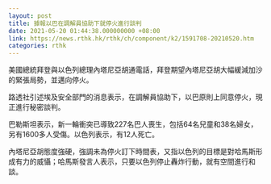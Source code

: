 ```yaml
---
layout: post
title: 據報以巴在調解員協助下就停火進行談判
date: 2021-05-20 01:44:38.000000000 +08:00
link: https://news.rthk.hk/rthk/ch/component/k2/1591708-20210520.htm
categories: rthk
---
```


美國總統拜登與以色列總理內塔尼亞胡通電話，拜登期望內塔尼亞胡大幅緩減加沙的緊張局勢，並邁向停火。

路透社引述埃及安全部門的消息表示，在調解員協助下，以巴原則上同意停火，現正進行秘密談判。

巴勒斯坦表示，新一輪衝突已導致227名巴人喪生，包括64名兒童和38名婦女，另有1600多人受傷。以色列表示，有12人死亡。

內塔尼亞胡態度強硬，強調未為停火訂下時間表，又指以色列的目標是對哈馬斯形成有力的威懾；哈馬斯發言人表示，只要以色列停止轟炸行動，就有空間進行和談。
